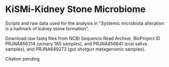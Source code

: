 # KiSMi-Kidney Stone Microbiome
Scripts and raw data used for the analysis in "Systemic microbiota alteration is a hallmark of kidney stone formation".

Download raw fastq files from NCBI Sequence Read Archive, BioProject ID PRJNA856314 (urinary 16S samples), and PRJNA856641 (oral saliva samples), and PRJNA649273 (gut shotgun metagenomic samples).

Citation pending
